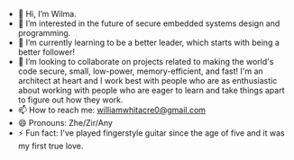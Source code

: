 - 👋 Hi, I’m Wilma.
- 👀 I’m interested in the future of secure embedded systems design and programming.
- 🌱 I’m currently learning to be a better leader, which starts with being a better follower!
- 💞️ I’m looking to collaborate on projects related to making the world's code secure, small, low-power, memory-efficient, and fast! I'm an architect at heart and I work best with people who are as enthusiastic about working with people who are eager to learn and take things apart to figure out how they work.
- 📫 How to reach me: williamwhitacre0@gmail.com
- 😄 Pronouns: Zhe/Zir/Any
- ⚡ Fun fact: I've played fingerstyle guitar since the age of five and it was my first true love.
